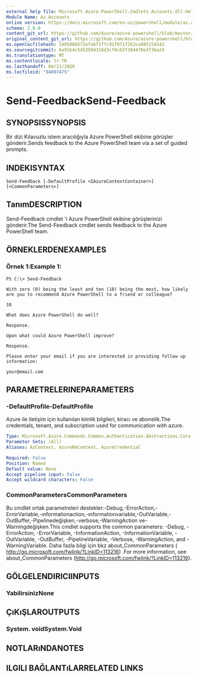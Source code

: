 ```yaml
---
external help file: Microsoft.Azure.PowerShell.Cmdlets.Accounts.dll-Help.xml
Module Name: Az.Accounts
online version: https://docs.microsoft.com/en-us/powershell/module/az.accounts/send-feedback
schema: 2.0.0
content_git_url: https://github.com/Azure/azure-powershell/blob/master/src/Accounts/Accounts/help/Send-Feedback.md
original_content_git_url: https://github.com/Azure/azure-powershell/blob/master/src/Accounts/Accounts/help/Send-Feedback.md
ms.openlocfilehash: 1405886572efabf1ffc91f071f262ca98515d141
ms.sourcegitcommit: 6a91b4c545350d316d3cf8c62f384478e3f3ba24
ms.translationtype: MT
ms.contentlocale: tr-TR
ms.lasthandoff: 04/21/2020
ms.locfileid: "94097475"
---
```

# <span data-ttu-id="dd0de-101">Send-Feedback</span><span class="sxs-lookup"><span data-stu-id="dd0de-101">Send-Feedback</span></span>

## <span data-ttu-id="dd0de-102">SYNOPSIS</span><span class="sxs-lookup"><span data-stu-id="dd0de-102">SYNOPSIS</span></span>
<span data-ttu-id="dd0de-103">Bir dizi Kılavuzlu istem aracılığıyla Azure PowerShell ekibine görüşler gönderir.</span><span class="sxs-lookup"><span data-stu-id="dd0de-103">Sends feedback to the Azure PowerShell team via a set of guided prompts.</span></span>

## <span data-ttu-id="dd0de-104">INDEKI</span><span class="sxs-lookup"><span data-stu-id="dd0de-104">SYNTAX</span></span>

```
Send-Feedback [-DefaultProfile <IAzureContextContainer>] [<CommonParameters>]
```

## <span data-ttu-id="dd0de-105">Tanım</span><span class="sxs-lookup"><span data-stu-id="dd0de-105">DESCRIPTION</span></span>
<span data-ttu-id="dd0de-106">Send-Feedback cmdlet 'i Azure PowerShell ekibine görüşlerinizi gönderir.</span><span class="sxs-lookup"><span data-stu-id="dd0de-106">The Send-Feedback cmdlet sends feedback to the Azure PowerShell team.</span></span>

## <span data-ttu-id="dd0de-107">ÖRNEKLERDEN</span><span class="sxs-lookup"><span data-stu-id="dd0de-107">EXAMPLES</span></span>

### <span data-ttu-id="dd0de-108">Örnek 1:</span><span class="sxs-lookup"><span data-stu-id="dd0de-108">Example 1:</span></span>
```
PS C:\> Send-Feedback

With zero (0) being the least and ten (10) being the most, how likely are you to recommend Azure PowerShell to a friend or colleague?

10

What does Azure PowerShell do well?

Response.

Upon what could Azure PowerShell improve?

Response.

Please enter your email if you are interested in providing follow up information:

your@email.com
```

## <span data-ttu-id="dd0de-109">PARAMETRELERINE</span><span class="sxs-lookup"><span data-stu-id="dd0de-109">PARAMETERS</span></span>

### <span data-ttu-id="dd0de-110">-DefaultProfile</span><span class="sxs-lookup"><span data-stu-id="dd0de-110">-DefaultProfile</span></span>
<span data-ttu-id="dd0de-111">Azure ile iletişim için kullanılan kimlik bilgileri, kiracı ve abonelik.</span><span class="sxs-lookup"><span data-stu-id="dd0de-111">The credentials, tenant, and subscription used for communication with azure.</span></span>

```yaml
Type: Microsoft.Azure.Commands.Common.Authentication.Abstractions.Core.IAzureContextContainer
Parameter Sets: (All)
Aliases: AzContext, AzureRmContext, AzureCredential

Required: False
Position: Named
Default value: None
Accept pipeline input: False
Accept wildcard characters: False
```

### <span data-ttu-id="dd0de-112">CommonParameters</span><span class="sxs-lookup"><span data-stu-id="dd0de-112">CommonParameters</span></span>
<span data-ttu-id="dd0de-113">Bu cmdlet ortak parametreleri destekler:-Debug,-ErrorAction,-ErrorVariable,-ınformationaction,-ınformationvariable,-OutVariable,-OutBuffer,-Pipelinedeğişken,-verbose,-WarningAction ve-Warningdeğişken.</span><span class="sxs-lookup"><span data-stu-id="dd0de-113">This cmdlet supports the common parameters: -Debug, -ErrorAction, -ErrorVariable, -InformationAction, -InformationVariable, -OutVariable, -OutBuffer, -PipelineVariable, -Verbose, -WarningAction, and -WarningVariable.</span></span> <span data-ttu-id="dd0de-114">Daha fazla bilgi için bkz about_CommonParameters ( http://go.microsoft.com/fwlink/?LinkID=113216) .</span><span class="sxs-lookup"><span data-stu-id="dd0de-114">For more information, see about_CommonParameters (http://go.microsoft.com/fwlink/?LinkID=113216).</span></span>

## <span data-ttu-id="dd0de-115">GÖLGELENDIRICI</span><span class="sxs-lookup"><span data-stu-id="dd0de-115">INPUTS</span></span>

### <span data-ttu-id="dd0de-116">Yabilirsiniz</span><span class="sxs-lookup"><span data-stu-id="dd0de-116">None</span></span>

## <span data-ttu-id="dd0de-117">ÇıKıŞLAR</span><span class="sxs-lookup"><span data-stu-id="dd0de-117">OUTPUTS</span></span>

### <span data-ttu-id="dd0de-118">System. void</span><span class="sxs-lookup"><span data-stu-id="dd0de-118">System.Void</span></span>

## <span data-ttu-id="dd0de-119">NOTLARıNDA</span><span class="sxs-lookup"><span data-stu-id="dd0de-119">NOTES</span></span>

## <span data-ttu-id="dd0de-120">ILGILI BAĞLANTıLAR</span><span class="sxs-lookup"><span data-stu-id="dd0de-120">RELATED LINKS</span></span>
